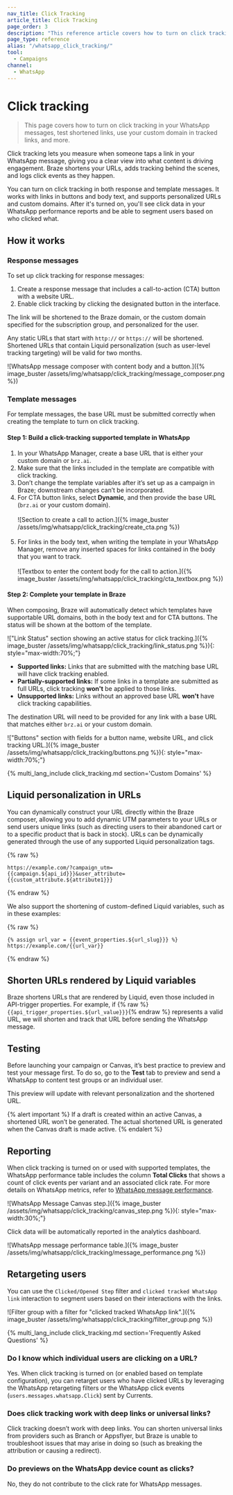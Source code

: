 ```yaml
---
nav_title: Click Tracking
article_title: Click Tracking
page_order: 3
description: "This reference article covers how to turn on click tracking in your WhatsApp messages, test shortened links, use your custom domain in tracked links, and more."
page_type: reference
alias: "/whatsapp_click_tracking/"
tool:
  - Campaigns
channel:
  - WhatsApp
---
```


# Click tracking

> This page covers how to turn on click tracking in your WhatsApp messages, test shortened links, use your custom domain in tracked links, and more.

Click tracking lets you measure when someone taps a link in your WhatsApp message, giving you a clear view into what content is driving engagement. Braze shortens your URLs, adds tracking behind the scenes, and logs click events as they happen.

You can turn on click tracking in both response and template messages. It works with links in buttons and body text, and supports personalized URLs and custom domains. After it's turned on, you'll see click data in your WhatsApp performance reports and be able to segment users based on who clicked what.

## How it works

### Response messages 

To set up click tracking for response messages:
1. Create a response message that includes a call-to-action (CTA) button with a website URL.
2. Enable click tracking by clicking the designated button in the interface.

The link will be shortened to the Braze domain, or the custom domain specified for the subscription group, and personalized for the user.

Any static URLs that start with `http://` or `https://` will be shortened. Shortened URLs that contain Liquid personalization (such as user-level tracking targeting) will be valid for two months.

![WhatsApp message composer with content body and a button.]({% image_buster /assets/img/whatsapp/click_tracking/message_composer.png %})

### Template messages 

For template messages, the base URL must be submitted correctly when creating the template to turn on click tracking.

#### Step 1: Build a click-tracking supported template in WhatsApp

1. In your WhatsApp Manager, create a base URL that is either your custom domain or `brz.ai`.
2. Make sure that the links included in the template are compatible with click tracking.
3. Don’t change the template variables after it’s set up as a campaign in Braze; downstream changes can’t be incorporated.
4. For CTA button links, select **Dynamic**, and then provide the base URL (`brz.ai` or your custom domain).<br><br>![Section to create a call to action.]({% image_buster /assets/img/whatsapp/click_tracking/create_cta.png %})<br><br>
5. For links in the body text, when writing the template in your WhatsApp Manager, remove any inserted spaces for links contained in the body that you want to track.<br><br>![Textbox to enter the content body for the call to action.]({% image_buster /assets/img/whatsapp/click_tracking/cta_textbox.png %})

#### Step 2: Complete your template in Braze

When composing, Braze will automatically detect which templates have supportable URL domains, both in the body text and for CTA buttons. The status will be shown at the bottom of the template. 

!["Link Status" section showing an active status for click tracking.]({% image_buster /assets/img/whatsapp/click_tracking/link_status.png %}){: style="max-width:70%;"}

- **Supported links:** Links that are submitted with the matching base URL will have click tracking enabled.
- **Partially-supported links:** If some links in a template are submitted as full URLs, click tracking **won't** be applied to those links.
- **Unsupported links:** Links without an approved base URL **won't** have click tracking capabilities.

The destination URL will need to be provided for any link with a base URL that matches either `brz.ai` or your custom domain. 

!["Buttons" section with fields for a button name, website URL, and click tracking URL.]({% image_buster /assets/img/whatsapp/click_tracking/buttons.png %}){: style="max-width:70%;"}

{% multi_lang_include click_tracking.md section='Custom Domains' %}

## Liquid personalization in URLs

You can dynamically construct your URL directly within the Braze composer, allowing you to add dynamic UTM parameters to your URLs or send users unique links (such as directing users to their abandoned cart or to a specific product that is back in stock).
URLs can be dynamically generated through the use of any supported Liquid personalization tags.

{% raw %}
```
https://example.com/?campaign_utm={{campaign.${api_id}}}&user_attribute={{custom_attribute.${attribute1}}}
```
{% endraw %}

We also support the shortening of custom-defined Liquid variables, such as in these examples:

{% raw %}
```liquid
{% assign url_var = {{event_properties.${url_slug}}} %}
https://example.com/{{url_var}}
```
{% endraw %}

## Shorten URLs rendered by Liquid variables

Braze shortens URLs that are rendered by Liquid, even those included in API-trigger properties. For example, if {% raw %}`{{api_trigger_properties.${url_value}}}`{% endraw %} represents a valid URL, we will shorten and track that URL before sending the WhatsApp message.

## Testing

Before launching your campaign or Canvas, it’s best practice to preview and test your message first. To do so, go to the **Test** tab to preview and send a WhatsApp to content test groups or an individual user.

This preview will update with relevant personalization and the shortened URL. 

{% alert important %}
If a draft is created within an active Canvas, a shortened URL won’t be generated. The actual shortened URL is generated when the Canvas draft is made active.
{% endalert %}

## Reporting

When click tracking is turned on or used with supported templates, the WhatsApp performance table includes the column **Total Clicks** that shows a count of click events per variant and an associated click rate. For more details on WhatsApp metrics, refer to [WhatsApp message performance]({{site.baseurl}}/user_guide/message_building_by_channel/whatsapp/whatsapp_campaign_analytics).

![WhatsApp Message Canvas step.]({% image_buster /assets/img/whatsapp/click_tracking/canvas_step.png %}){: style="max-width:30%;"}

Click data will be automatically reported in the analytics dashboard.

![WhatsApp message performance table.]({% image_buster /assets/img/whatsapp/click_tracking/message_performance.png %})

## Retargeting users 

You can use the `Clicked/Opened Step` filter and `clicked tracked WhatsApp link` interaction to segment users based on their interactions with the links.

![Filter group with a filter for "clicked tracked WhatsApp link".]({% image_buster /assets/img/whatsapp/click_tracking/filter_group.png %})

{% multi_lang_include click_tracking.md section='Frequently Asked Questions' %}

### Do I know which individual users are clicking on a URL?

Yes. When click tracking is turned on (or enabled based on template configuration), you can retarget users who have clicked URLs by leveraging the WhatsApp retargeting filters or the WhatsApp click events (`users.messages.whatsapp.Click`) sent by Currents.

### Does click tracking work with deep links or universal links?

Click tracking doesn’t work with deep links. You can shorten universal links from providers such as Branch or Appsflyer, but Braze is unable to troubleshoot issues that may arise in doing so (such as breaking the attribution or causing a redirect).

### Do previews on the WhatsApp device count as clicks? 

No, they do not contribute to the click rate for WhatsApp messages. 

